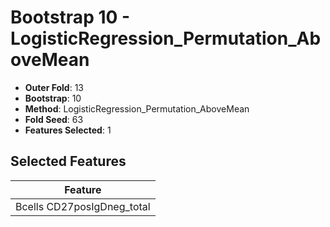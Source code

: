 # Bootstrap 10 - LogisticRegression_Permutation_AboveMean

- **Outer Fold**: 13
- **Bootstrap**: 10
- **Method**: LogisticRegression_Permutation_AboveMean
- **Fold Seed**: 63
- **Features Selected**: 1

## Selected Features

| Feature |
|---------|
| Bcells CD27posIgDneg_total |
